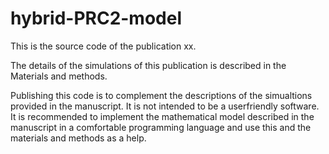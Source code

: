 # hybrid-PRC2-model

This is the source code of the publication xx. 

The details of the simulations of this publication is described in the Materials and methods. 

Publishing this code is to complement the descriptions of the simualtions provided in the manuscript. It is not intended to be a userfriendly software. 
It is recommended to implement the mathematical model described in the manuscript in a comfortable programming language and use this and the materials and methods as a help. 
